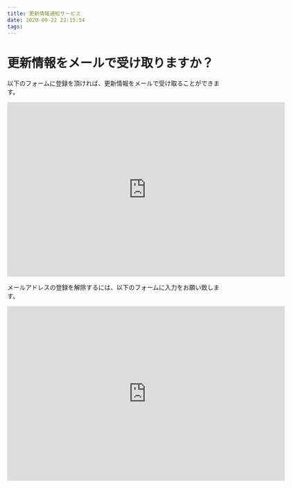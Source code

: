 ```yaml
---
title: 更新情報通知サービス
date: 2020-09-22 22:15:54
tags:
---
```



# 更新情報をメールで受け取りますか？

以下のフォームに登録を頂ければ、更新情報をメールで受け取ることができます。

<iframe src="https://docs.google.com/forms/d/e/1FAIpQLSe1BjzM9XFKyTJndah9541TDyDWGhB_AbV412VPwCuAA5Z3Jg/viewform?embedded=true" width="640" height="403" frameborder="0" marginheight="0" marginwidth="0">読み込んでいます…</iframe>

メールアドレスの登録を解除するには、以下のフォームに入力をお願い致します。

<iframe src="https://docs.google.com/forms/d/e/1FAIpQLSeZfguIzRPjETfKEvIu1O1Szctgz-laJtty8FByCPQl0RUARQ/viewform?embedded=true" width="640" height="403" frameborder="0" marginheight="0" marginwidth="0">読み込んでいます…</iframe>
